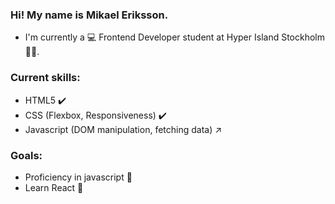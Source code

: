 ### Hi! My name is Mikael Eriksson.

- I'm currently a 💻 Frontend Developer student at Hyper Island Stockholm 🧑‍🎓.

### Current skills: 
 - HTML5 ✔️
 - CSS (Flexbox, Responsiveness) ✔️
 - Javascript (DOM manipulation, fetching data) ↗️

### Goals: 
- Proficiency in javascript 🥅
- Learn React 🥅
